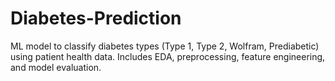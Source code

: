 # Diabetes-Prediction
ML model to classify diabetes types (Type 1, Type 2, Wolfram, Prediabetic) using patient health data. Includes EDA, preprocessing, feature engineering, and model evaluation.
